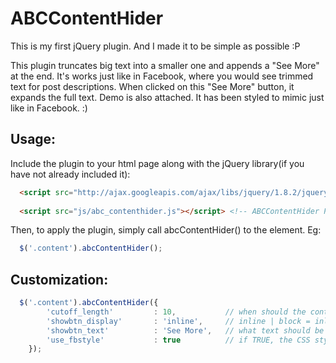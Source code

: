 ABCContentHider
===============

This is my first jQuery plugin. And I made it to be simple as possible :P

This plugin truncates big text into a smaller one and appends a "See More" at the end. It's works just like in Facebook, where you would see trimmed text for post descriptions. When clicked on this "See More" button, it expands the full text.
Demo is also attached. It has been styled to mimic just like in Facebook. :)

Usage:
------

Include the plugin to your html page along with the jQuery library(if you have not already included it):
```html
  <script src="http://ajax.googleapis.com/ajax/libs/jquery/1.8.2/jquery.min.js"></script> <!-- jQuery Library -->
  
  <script src="js/abc_contenthider.js"></script> <!-- ABCContentHider Plugin File -->
```  
Then, to apply the plugin, simply call abcContentHider() to the element.
Eg:
```javascript
  $('.content').abcContentHider();
```

Customization:
--------------
```javascript
  $('.content').abcContentHider({
        'cutoff_length'         : 10,			// when should the content be stripped down, ie. here, it would strip the content when it reaches 10 character. The rest would be hidden
		'showbtn_display'		: 'inline',		// inline | block = inline would show the button in the same line which the text ends, but block would show it in the next line all the time
		'showbtn_text'			: 'See More',	// what text should be displayed on the button. eg: "See More"
		'use_fbstyle'			: true			// if TRUE, the CSS styles for FB like looks would be applied
	});
```

